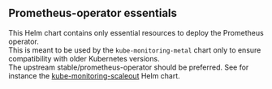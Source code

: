 Prometheus-operator essentials
------------------------------

This Helm chart contains only essential resources to deploy the Prometheus operator.  
This is meant to be used by the `kube-monitoring-metal` chart only to ensure compatibility with older Kubernetes versions.  
The upstream stable/prometheus-operator should be preferred. See for instance the [kube-monitoring-scaleout](../kube-monitoring-scaleout) Helm chart.
